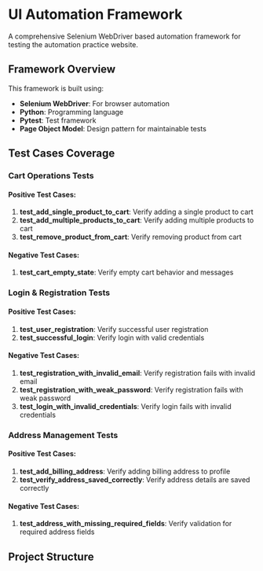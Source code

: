 # UI Automation Framework

A comprehensive Selenium WebDriver based automation framework for testing the automation practice website.

## Framework Overview

This framework is built using:
- **Selenium WebDriver**: For browser automation
- **Python**: Programming language
- **Pytest**: Test framework
- **Page Object Model**: Design pattern for maintainable tests

## Test Cases Coverage

### Cart Operations Tests

#### Positive Test Cases:
1. **test_add_single_product_to_cart**: Verify adding a single product to cart
2. **test_add_multiple_products_to_cart**: Verify adding multiple products to cart  
3. **test_remove_product_from_cart**: Verify removing product from cart

#### Negative Test Cases:
1. **test_cart_empty_state**: Verify empty cart behavior and messages

### Login & Registration Tests

#### Positive Test Cases:
1. **test_user_registration**: Verify successful user registration
2. **test_successful_login**: Verify login with valid credentials

#### Negative Test Cases:
1. **test_registration_with_invalid_email**: Verify registration fails with invalid email
2. **test_registration_with_weak_password**: Verify registration fails with weak password
3. **test_login_with_invalid_credentials**: Verify login fails with invalid credentials

### Address Management Tests
#### Positive Test Cases:
1. **test_add_billing_address**: Verify adding billing address to profile
2. **test_verify_address_saved_correctly**: Verify address details are saved correctly

#### Negative Test Cases:
1. **test_address_with_missing_required_fields**: Verify validation for required address fields

## Project Structure